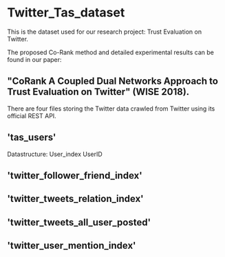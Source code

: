 # Twitter_Tas_dataset
This is the dataset used for our research project: Trust Evaluation on Twitter. 

The proposed Co-Rank method and detailed experimental results can be found in our paper: 

## "CoRank A Coupled Dual Networks Approach to Trust Evaluation on Twitter" (WISE 2018).

There are four files storing the Twitter data crawled from Twitter using its official REST API.

## 'tas_users' 
Datastructure: User_index  UserID

## 'twitter_follower_friend_index'

## 'twitter_tweets_relation_index'

## 'twitter_tweets_all_user_posted'

## 'twitter_user_mention_index'
